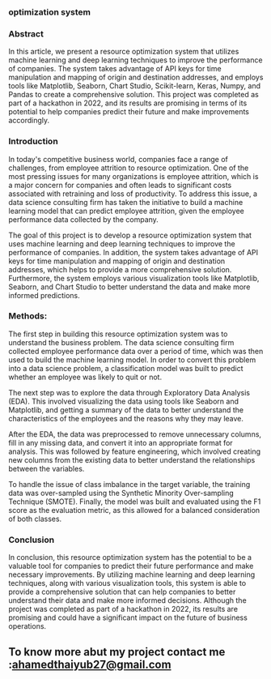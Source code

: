 ### optimization system 

### Abstract

In this article, we present a resource optimization system that utilizes machine learning and deep learning techniques to improve the performance of companies. The system takes advantage of API keys for time manipulation and mapping of origin and destination addresses, and employs tools like Matplotlib, Seaborn, Chart Studio, Scikit-learn, Keras, Numpy, and Pandas to create a comprehensive solution. This project was completed as part of a hackathon in 2022, and its results are promising in terms of its potential to help companies predict their future and make improvements accordingly.

### Introduction
In today's competitive business world, companies face a range of challenges, from employee attrition to resource optimization. One of the most pressing issues for many organizations is employee attrition, which is a major concern for companies and often leads to significant costs associated with retraining and loss of productivity. To address this issue, a data science consulting firm has taken the initiative to build a machine learning model that can predict employee attrition, given the employee performance data collected by the company.

The goal of this project is to develop a resource optimization system that uses machine learning and deep learning techniques to improve the performance of companies. In addition, the system takes advantage of API keys for time manipulation and mapping of origin and destination addresses, which helps to provide a more comprehensive solution. Furthermore, the system employs various visualization tools like Matplotlib, Seaborn, and Chart Studio to better understand the data and make more informed predictions.

### Methods:

The first step in building this resource optimization system was to understand the business problem. The data science consulting firm collected employee performance data over a period of time, which was then used to build the machine learning model. In order to convert this problem into a data science problem, a classification model was built to predict whether an employee was likely to quit or not.

The next step was to explore the data through Exploratory Data Analysis (EDA). This involved visualizing the data using tools like Seaborn and Matplotlib, and getting a summary of the data to better understand the characteristics of the employees and the reasons why they may leave.

After the EDA, the data was preprocessed to remove unnecessary columns, fill in any missing data, and convert it into an appropriate format for analysis. This was followed by feature engineering, which involved creating new columns from the existing data to better understand the relationships between the variables.

To handle the issue of class imbalance in the target variable, the training data was over-sampled using the Synthetic Minority Over-sampling Technique (SMOTE). Finally, the model was built and evaluated using the F1 score as the evaluation metric, as this allowed for a balanced consideration of both classes.

### Conclusion

In conclusion, this resource optimization system has the potential to be a valuable tool for companies to predict their future performance and make necessary improvements. By utilizing machine learning and deep learning techniques, along with various visualization tools, this system is able to provide a comprehensive solution that can help companies to better understand their data and make more informed decisions. Although the project was completed as part of a hackathon in 2022, its results are promising and could have a significant impact on the future of business operations.
## To know more abut my project contact me :ahamedthaiyub27@gmail.com
